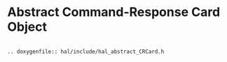 Abstract Command-Response Card Object
=====================================

```eval_rst

.. doxygenfile:: hal/include/hal_abstract_CRCard.h

```

